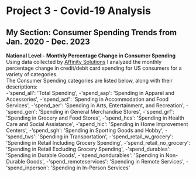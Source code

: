 # Project 3 - Covid-19 Analysis
## My Section: Consumer Spending Trends from Jan. 2020 - Dec. 2023

**National Level - Monthly Percentage Change in Consumer Spending**
Using data collected by [Affinity Solutions](https://www.affinity.solutions/) I analyzed the monthly percentage change in credit/debit card spending for US consumers for a variety of categories.  
The Consumer Spending categories are listed below, along with their descriptions:  
    -'spend_all': 'Total Spending',
    -'spend_aap': 'Spending in Apparel and Accessories',
    -'spend_acf': 'Spending in Accommodation and Food Services',
    -'spend_aer': 'Spending in Arts, Entertainment, and Recreation',
    -'spend_gen': 'Spending in General Merchandise Stores',
    -'spend_grf': 'Spending in Grocery and Food Stores',
    -'spend_hcs': 'Spending in Health Care and Social Assistance',
    -'spend_hic': 'Spending in Home Improvement Centers',
    -'spend_sgh': 'Spending in Sporting Goods and Hobby',
    -'spend_tws': 'Spending in Transportation',
    -'spend_retail_w_grocery': 'Spending in Retail Including Grocery Spending',
    -'spend_retail_no_grocery': 'Spending in Retail Excluding Grocery Spending',
    -'spend_durables': 'Spending in Durable Goods',
    -'spend_nondurables': 'Spending in Non-Durable Goods',
    -'spend_remoteservices': 'Spending in Remote Services',
    -'spend_inperson': 'Spending in In-Person Services'

